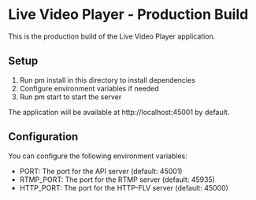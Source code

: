 # Live Video Player - Production Build

This is the production build of the Live Video Player application.

## Setup

1. Run 
pm install in this directory to install dependencies
2. Configure environment variables if needed
3. Run 
pm start to start the server

The application will be available at http://localhost:45001 by default.

## Configuration

You can configure the following environment variables:

- PORT: The port for the API server (default: 45001)
- RTMP_PORT: The port for the RTMP server (default: 45935)
- HTTP_PORT: The port for the HTTP-FLV server (default: 45000)

